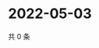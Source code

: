 # 2022-05-03

共 0 条

<!-- BEGIN WEIBO -->
<!-- 最后更新时间 Tue May 03 2022 06:17:04 GMT+0800 (China Standard Time) -->

<!-- END WEIBO -->
